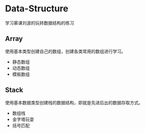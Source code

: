 # Data-Structure
学习慕课刘波的玩转数据结构的练习

## Array

使用基本类型创建自己的数组，创建各类常用的数组进行学习。

- 静态数组
- 动态数组
- 模板数组

## Stack

使用基本数据类型创建栈的数据结构，即就是先进后出的数据存取方式。

- 数组栈
- 金字塔玩耍
- 括号匹配
